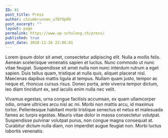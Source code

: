 ```yaml
---
ID: 81
post_title: Press
author: chzumbrunnen_u7879p99
post_excerpt: ""
layout: page
permalink: https://www.wp-schulung.ch/press/
published: true
post_date: 2018-11-26 22:06:01
---
```

Lorem ipsum dolor sit amet, consectetur adipiscing elit. Nulla a mollis felis. Aenean scelerisque venenatis sapien et luctus. Nunc commodo ut nunc vitae feugiat. Suspendisse sit amet nulla non nunc interdum rutrum a eget sapien. Duis tellus quam, tristique at nulla quis, aliquet placerat nisl. Maecenas dapibus mattis ligula at tempus. Nullam quam justo, tempor ac neque et, rhoncus cursus risus. Donec porta, ante viverra tempor dictum, leo diam tincidunt ex, sed iaculis enim nulla nec velit.

Vivamus egestas, urna congue facilisis accumsan, ex quam ullamcorper odio, ornare ultricies arcu nisl ac mi. Morbi non mattis arcu, id maximus tortor. Pellentesque habitant morbi tristique senectus et netus et malesuada fames ac turpis egestas. Mauris vitae dolor in massa consectetur volutpat. Suspendisse pulvinar volutpat purus, non congue magna consequat at. Curabitur dictum nulla diam, non imperdiet augue feugiat non. Morbi luctus lobortis venenatis.